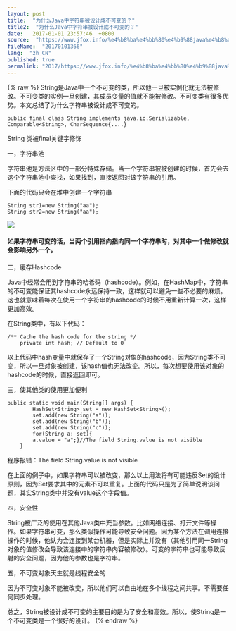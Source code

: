 ```yaml
---
layout: post
title:  "为什么Java中字符串被设计成不可变的？"
title2:  "为什么Java中字符串被设计成不可变的？"
date:   2017-01-01 23:57:46  +0800
source:  "https://www.jfox.info/%e4%b8%ba%e4%bb%80%e4%b9%88java%e4%b8%ad%e5%ad%97%e7%ac%a6%e4%b8%b2%e8%a2%ab%e8%ae%be%e8%ae%a1%e6%88%90%e4%b8%8d%e5%8f%af%e5%8f%98%e7%9a%84.html"
fileName:  "20170101366"
lang:  "zh_CN"
published: true
permalink: "2017/https://www.jfox.info/%e4%b8%ba%e4%bb%80%e4%b9%88java%e4%b8%ad%e5%ad%97%e7%ac%a6%e4%b8%b2%e8%a2%ab%e8%ae%be%e8%ae%a1%e6%88%90%e4%b8%8d%e5%8f%af%e5%8f%98%e7%9a%84.html"
---
```

{% raw %}
String是Java中一个不可变的类，所以他一旦被实例化就无法被修改。不可变类的实例一旦创建，其成员变量的值就不能被修改。不可变类有很多优势。本文总结了为什么字符串被设计成不可变的。

    public final class String implements java.io.Serializable, Comparable<String>, CharSequence{....}

String 类被final关键字修饰

一，字符串池

字符串池是方法区中的一部分特殊存储。当一个字符串被被创建的时候，首先会去这个字符串池中查找，如果找到，直接返回对该字符串的引用。

下面的代码只会在堆中创建一个字符串

    String str1=new String("aa");
    String str2=new String("aa");

![](6910abe.png)

#### 如果字符串可变的话，当两个引用指向指向同一个字符串时，对其中一个做修改就会影响另外一个。

二，缓存Hashcode

Java中经常会用到字符串的哈希码（hashcode）。例如，在HashMap中，字符串的不可变能保证其hashcode永远保持一致，这样就可以避免一些不必要的麻烦。这也就意味着每次在使用一个字符串的hashcode的时候不用重新计算一次，这样更加高效。

在String类中，有以下代码：

    /** Cache the hash code for the string */
        private int hash; // Default to 0

以上代码中hash变量中就保存了一个String对象的hashcode，因为String类不可变，所以一旦对象被创建，该hash值也无法改变。所以，每次想要使用该对象的hashcode的时候，直接返回即可。

三，使其他类的使用更加便利

    public static void main(String[] args) {
            HashSet<String> set = new HashSet<String>();
            set.add(new String("a"));
            set.add(new String("b"));
            set.add(new String("c"));
            for(String a: set){
            a.value = "a";}//The field String.value is not visible
        }

程序报错：The field String.value is not visible

 在上面的例子中，如果字符串可以被改变，那么以上用法将有可能违反Set的设计原则，因为Set要求其中的元素不可以重复。上面的代码只是为了简单说明该问题，其实String类中并没有value这个字段值。 

四，安全性

 String被广泛的使用在其他Java类中充当参数。比如网络连接、打开文件等操作。如果字符串可变，那么类似操作可能导致安全问题。因为某个方法在调用连接操作的时候，他认为会连接到某台机器，但是实际上并没有（其他引用同一String对象的值修改会导致该连接中的字符串内容被修改）。可变的字符串也可能导致反射的安全问题，因为他的参数也是字符串。 

五，不可变对象天生就是线程安全的

 因为不可变对象不能被改变，所以他们可以自由地在多个线程之间共享。不需要任何同步处理。 

总之，String被设计成不可变的主要目的是为了安全和高效。所以，使String是一个不可变类是一个很好的设计。
{% endraw %}